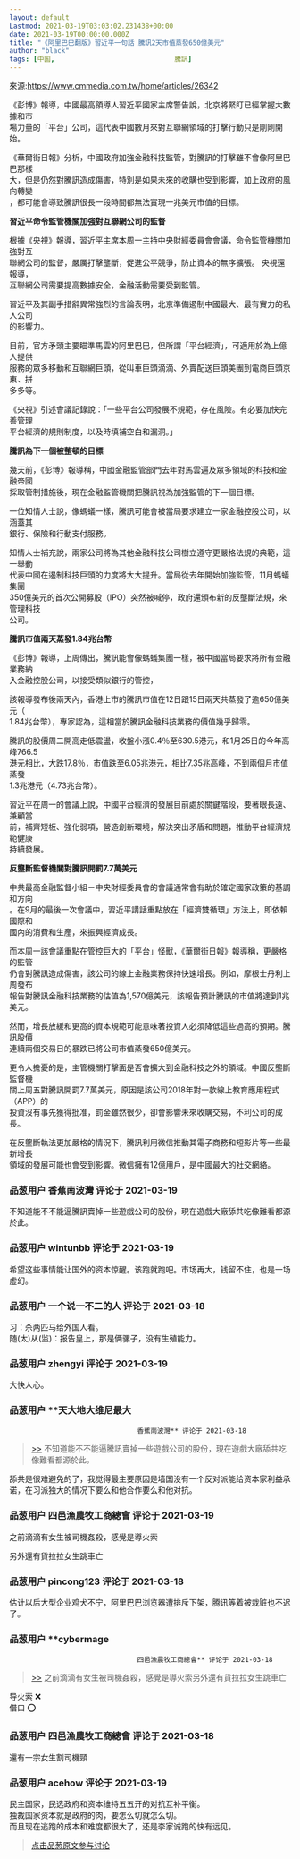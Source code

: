 ```yaml
---
layout: default
Lastmod: 2021-03-19T03:03:02.231438+00:00
date: 2021-03-19T00:00:00.000Z
title: "《阿里巴巴翻版》習近平一句話 騰訊2天市值蒸發650億美元"
author: "black"
tags: [中国,								騰訊]
---
```


來源:https://www.cmmedia.com.tw/home/articles/26342  
  
《彭博》報導，中國最高領導人習近平國家主席警告說，北京將緊盯已經掌握大數據和市  
場力量的「平台」公司，這代表中國數月來對互聯網領域的打擊行動只是剛剛開始。  
  
《華爾街日報》分析，中國政府加強金融科技監管，對騰訊的打擊雖不會像阿里巴巴那樣  
大，但是仍然對騰訊造成傷害，特別是如果未來的收購也受到影響，加上政府的風向轉變  
，都可能會導致騰訊很長一段時間都無法實現一兆美元市值的目標。  
  
**習近平命令監管機關加強對互聯網公司的監督**  
  
根據《央視》報導，習近平主席本周一主持中央財經委員會會議，命令監管機關加強對互  
聯網公司的監督，嚴厲打擊壟斷，促進公平競爭，防止資本的無序擴張。 央視還報導，  
互聯網公司需要提高數據安全，金融活動需要受到監管。  
  
習近平及其副手措辭異常強烈的言論表明，北京準備遏制中國最大、最有實力的私人公司  
的影響力。  
  
目前，官方矛頭主要瞄準馬雲的阿里巴巴，但所謂「平台經濟」，可適用於為上億人提供  
服務的眾多移動和互聯網巨頭，從叫車巨頭滴滴、外賣配送巨頭美團到電商巨頭京東、拼  
多多等。  
  
《央視》引述會議記錄說：「一些平台公司發展不規範，存在風險。有必要加快完善管理  
平台經濟的規則制度，以及時填補空白和漏洞。」  
  
**騰訊為下一個被整頓的目標**  
  
幾天前，《彭博》報導稱，中國金融監管部門去年對馬雲遍及眾多領域的科技和金融帝國  
採取管制措施後，現在金融監管機關把騰訊視為加強監管的下一個目標。  
  
一位知情人士說，像螞蟻一樣，騰訊可能會被當局要求建立一家金融控股公司，以涵蓋其  
銀行、保險和行動支付服務。  
  
知情人士補充說，兩家公司將為其他金融科技公司樹立遵守更嚴格法規的典範，這一舉動  
代表中國在遏制科技巨頭的力度將大大提升。當局從去年開始加強監管，11月螞蟻集團  
350億美元的首次公開募股（IPO）突然被喊停，政府還頒布新的反壟斷法規，來管理科技  
公司。  
  
**騰訊市值兩天蒸發1.84兆台幣**  
  
《彭博》報導，上周傳出，騰訊能會像螞蟻集團一樣，被中國當局要求將所有金融業務納  
入金融控股公司，以接受類似銀行的管控，  
  
該報導發布後兩天內，香港上市的騰訊市值在12日跟15日兩天共蒸發了逾650億美元（  
1.84兆台幣），專家認為，這相當於騰訊金融科技業務的價值幾乎歸零。  
  
騰訊的股價周二開高走低震盪，收盤小漲0.4％至630.5港元，和1月25日的今年高峰766.5  
港元相比，大跌17.8％，市值跌至6.05兆港元，相比7.35兆高峰，不到兩個月市值蒸發  
1.3兆港元（4.73兆台幣）。  
  
習近平在周一的會議上說，中國平台經濟的發展目前處於關鍵階段，要著眼長遠、兼顧當  
前，補齊短板、強化弱項，營造創新環境，解決突出矛盾和問題，推動平台經濟規範健康  
持續發展。  
  
**反壟斷監督機關對騰訊開罰7.7萬美元**  
  
中共最高金融監督小組－中央財經委員會的會議通常會有助於確定國家政策的基調和方向  
。在9月的最後一次會議中，習近平講話重點放在「經濟雙循環」方法上，即依賴國際和  
國內的消費和生產，來振興經濟成長。  
  
而本周一該會議重點在管控巨大的「平台」怪獸，《華爾街日報》報導稱，更嚴格的監管  
仍會對騰訊造成傷害，該公司的線上金融業務保持快速增長。例如，摩根士丹利上周發布  
報告對騰訊金融科技業務的估值為1,570億美元，該報告預計騰訊的市值將達到1兆美元。  
  
然而，增長放緩和更高的資本規範可能意味著投資人必須降低這些過高的預期。騰訊股價  
連續兩個交易日的暴跌已將公司市值蒸發650億美元。  
  
更令人擔憂的是，主管機關打擊面是否會擴大到金融科技之外的領域。中國反壟斷監督機  
關上周五對騰訊開罰7.7萬美元，原因是該公司2018年對一款線上教育應用程式（APP）的  
投資沒有事先獲得批准，罰金雖然很少，卻會影響未來收購交易，不利公司的成長。  
  
在反壟斷執法更加嚴格的情況下，騰訊利用微信推動其電子商務和短影片等一些最新增長  
領域的發展可能也會受到影響。微信擁有12億用戶，是中國最大的社交網絡。

            
### 品葱用户 **香蕉南波灣** 评论于 2021-03-19
        
不知道能不不能逼騰訊賣掉一些遊戲公司的股份，現在遊戲大廠舔共吃像難看都源於此。
        


            
### 品葱用户 **wintunbb** 评论于 2021-03-19
        
希望这些事情能让国外的资本惊醒。该跑就跑吧。市场再大，钱留不住，也是一场虚幻。
        


            
### 品葱用户 **一个说一不二的人** 评论于 2021-03-18
        
习：杀两匹马给外国人看。  
随(太)从(监)：报告皇上，那是俩骡子，没有生殖能力。
        


            
### 品葱用户 **zhengyi** 评论于 2021-03-19
        
大快人心。
        


            
### 品葱用户 **天大地大维尼最大				
									香蕉南波灣** 评论于 2021-03-18
        
> [\>>]( "/article/item_id-617392#") 不知道能不不能逼騰訊賣掉一些遊戲公司的股份，現在遊戲大廠舔共吃像難看都源於此。

  
  
  
舔共是很难避免的了，我觉得最主要原因是墙国没有一个反对派能给资本家利益承诺，在习派独大的情况下要么和他合作要么和他对抗。
        


            
### 品葱用户 **四邑漁農牧工商總會** 评论于 2021-03-19
        
之前滴滴有女生被司機姦殺，感覺是導火索  
  
另外還有貨拉拉女生跳車亡
        


            
### 品葱用户 **pincong123** 评论于 2021-03-18
        
估计以后大型企业鸡犬不宁，阿里巴巴浏览器遭排斥下架，腾讯等着被栽赃也不迟了。
        


            
### 品葱用户 **cybermage				
									四邑漁農牧工商總會** 评论于 2021-03-18
        
> [\>>]( "/article/item_id-617421#") 之前滴滴有女生被司機姦殺，感覺是導火索另外還有貨拉拉女生跳車亡

  
  
导火索 ❌  
借口 ⭕
        


            
### 品葱用户 **四邑漁農牧工商總會** 评论于 2021-03-18
        
還有一宗女生割司機頸
        


            
### 品葱用户 **acehow** 评论于 2021-03-19
        
民主国家，民选政府和资本维持五五开的对抗互补平衡。  
独裁国家资本就是政府的肉，要怎么切就怎么切。  
而且现在逃跑的成本和难度都很大了，还是李家诚跑的快有远见。
        






> [点击品葱原文参与讨论](https://pincong.rocks/article/30487)

